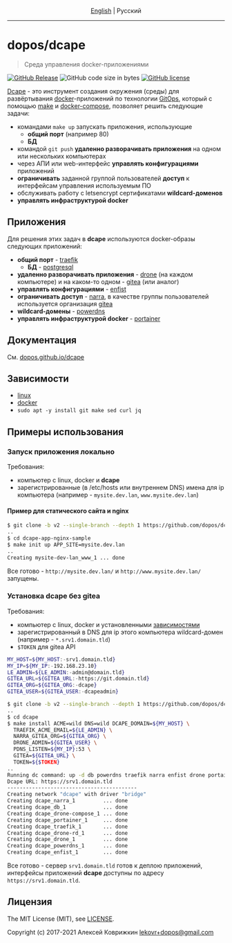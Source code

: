 <p align="center">
  <a href="README.md#readme">English</a> |
  <span>Pусский</span>
</p>

---

# dopos/dcape

> Среда управления docker-приложениями

[![GitHub Release][1]][2]
![GitHub code size in bytes][3]
[![GitHub license][4]][5]

[1]: https://img.shields.io/github/release/dopos/dcape.svg
[2]: https://github.com/dopos/dcape/releases
[3]: https://img.shields.io/github/languages/code-size/dopos/dcape.svg
[4]: https://img.shields.io/github/license/dopos/dcape.svg
[5]: LICENSE

[Dcape](https://github.com/dopos/dcape) - это инструмент создания окружения (среды) для развёртывания [docker](https://www.docker.com/)-приложений по технологии [GitOps](https://www.gitops.tech/), который с помощью [make](https://www.gnu.org/software/make/) и [docker-compose](https://docs.docker.com/compose/), позволяет решить следующие задачи:

* командами `make up` запускать приложения, использующие
  * **общий порт** (например 80)
  * **БД**
* командой `git push` **удаленно разворачивать приложения** на одном или нескольких компьютерах
* через АПИ или web-интерфейс **управлять конфигурациями** приложений
* **ограничивать** заданной группой пользователей **доступ** к интерфейсам управления используемым ПО
* обслуживать работу с letsencrypt сертификатами **wildcard-доменов**
* **управлять инфраструктурой docker**

## Приложения

Для решения этих задач в **dcape** используются docker-образы следующих приложений:

* **общий порт**  - [traefik](https://traefik.io/)
  * **БД** - [postgresql](https://www.postgresql.org)
* **удаленно разворачивать приложения** - [drone](https://github.com/drone) (на каждом компьютере) и на каком-то одном - [gitea](https://gitea.io/) (или аналог)
* **управлять конфигурациями** - [enfist](https://github.com/apisite/app-enfist)
* **ограничивать доступ** - [narra](https://github.com/dopos/narra), в качестве группы пользователей используется организация [gitea](https://gitea.io/)
* **wildcard-домены** - [powerdns](https://www.powerdns.com/)
* **управлять инфраструктурой docker** - [portainer](https://portainer.io/)

## Документация

См. [dopos.github.io/dcape](https://dopos.github.io/dcape)

## Зависимости

* [linux](https://ubuntu.com/download)
* [docker](https://docs.docker.com/engine/install/ubuntu/)
* `sudo apt -y install git make sed curl jq`

## Примеры использования

### Запуск приложения локально

Требования:

* компьютер с linux, docker и **dcape**
* зарегистрированные (в /etc/hosts или внутреннем DNS) имена для ip компьютера (например - `mysite.dev.lan`, `www.mysite.dev.lan`)

#### Пример для статического сайта и nginx

```bash
$ git clone -b v2 --single-branch --depth 1 https://github.com/dopos/dcape-app-nginx-sample.git
..
$ cd dcape-app-nginx-sample
$ make init up APP_SITE=mysite.dev.lan
..
Creating mysite-dev-lan_www_1 ... done
```

Все готово - `http://mysite.dev.lan/` и `http://www.mysite.dev.lan/` запущены.

### Установка dcape без gitea

Требования:

* компьютер с linux, docker и установленными [зависимостями](#зависимости)
* зарегистрированный в DNS для ip этого компьютера wildcard-домен (например - `*.srv1.domain.tld`)
* `$TOKEN` для gitea API

```bash
MY_HOST=${MY_HOST:-srv1.domain.tld}
MY_IP=${MY_IP:-192.168.23.10}
LE_ADMIN=${LE_ADMIN:-admin@domain.tld}
GITEA_URL=${GITEA_URL:-https://git.domain.tld}
GITEA_ORG=${GITEA_ORG:-dcape}
GITEA_USER=${GITEA_USER:-dcapeadmin}

$ git clone -b v2 --single-branch --depth 1 https://github.com/dopos/dcape.git
..
$ cd dcape
$ make install ACME=wild DNS=wild DCAPE_DOMAIN=${MY_HOST} \
  TRAEFIK_ACME_EMAIL=${LE_ADMIN} \
  NARRA_GITEA_ORG=${GITEA_ORG} \
  DRONE_ADMIN=${GITEA_USER} \
  PDNS_LISTEN=${MY_IP}:53 \
  GITEA=${GITEA_URL} \
  TOKEN=${$TOKEN}
..
Running dc command: up -d db powerdns traefik narra enfist drone portainer
Dcape URL: https://srv1.domain.tld
------------------------------------------
Creating network "dcape" with driver "bridge"
Creating dcape_narra_1         ... done
Creating dcape_db_1            ... done
Creating dcape_drone-compose_1 ... done
Creating dcape_portainer_1     ... done
Creating dcape_traefik_1       ... done
Creating dcape_drone-rd_1      ... done
Creating dcape_drone_1         ... done
Creating dcape_powerdns_1      ... done
Creating dcape_enfist_1        ... done

```

Все готово - сервер `srv1.domain.tld` готов к деплою приложений, интерфейсы приложений **dcape** доступны по адресу `https://srv1.domain.tld`.

## Лицензия

The MIT License (MIT), see [LICENSE](LICENSE).

Copyright (c) 2017-2021 Алексей Коврижкин <lekovr+dopos@gmail.com>
